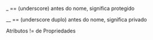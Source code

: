 _ == (underscore) antes do nome, significa protegido

__ == (underscore duplo) antes do nome, significa privado 

Atributos != de Propriedades